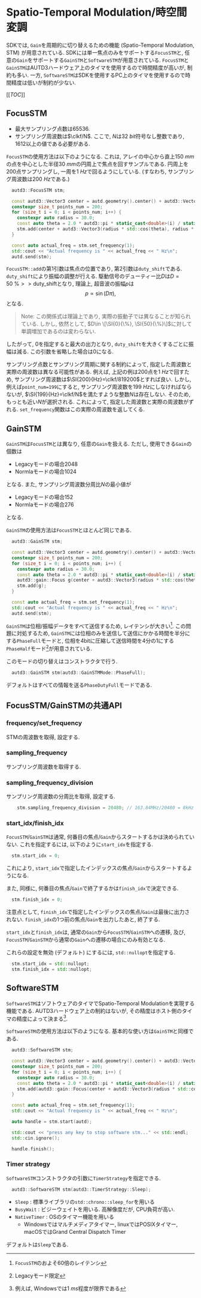 # Spatio-Temporal Modulation/時空間変調

SDKでは, `Gain`を周期的に切り替えるための機能 (Spatio-Temporal Modulation, STM) が用意されている.
SDKには単一焦点のみをサポートする`FocusSTM`と, 任意の`Gain`をサポートする`GainSTM`と`SoftwareSTM`が用意されている.
`FocusSTM`と`GainSTM`はAUTD3ハードウェア上のタイマを使用するので時間精度が高いが, 制約も多い.
一方, `SoftwareSTM`はSDKを使用するPC上のタイマを使用するので時間精度は低いが制約が少ない.

[[_TOC_]]

## FocusSTM

- 最大サンプリング点数は$65536$.
- サンプリング周波数は$\clkf/N$. ここで, $N$は$\SI{32}{bit}$符号なし整数であり, $1612$以上の値である必要がある.

`FocusSTM`の使用方法は以下のようになる.
これは, アレイの中心から直上$\SI{150}{mm}$の点を中心とした半径$\SI{30}{mm}$の円周上で焦点を回すサンプルである.
円周上を200点サンプリングし, 一周を$\SI{1}{Hz}$で回るようにしている. (すなわち, サンプリング周波数は$\SI{200}{Hz}$である.)

```cpp
  autd3::FocusSTM stm;

  const autd3::Vector3 center = autd.geometry().center() + autd3::Vector3(0.0, 0.0, 150.0);
  constexpr size_t points_num = 200;
  for (size_t i = 0; i < points_num; i++) {
    constexpr auto radius = 30.0;
    const auto theta = 2.0 * autd3::pi * static_cast<double>(i) / static_cast<double>(points_num);
    stm.add(center + autd3::Vector3(radius * std::cos(theta), radius * std::sin(theta), 0));
  }

  const auto actual_freq = stm.set_frequency(1);
  std::cout << "Actual frequency is " << actual_freq << " Hz\n";
  autd.send(stm);
```
`FocusSTM::add`の第1引数は焦点の位置であり, 第2引数は`duty_shift`である.
`duty_shift`により振幅の調整が行える.
駆動信号のデューティー比$D$は$D=\SI{50}{\%} >> \text{duty\_shift}$となり, 理論上, 超音波の振幅$p$は
$$
  p \propto \sin\left(D\pi\right),
$$
となる.

> Note: この関係式は理論上であり, 実際の振動子では異なることが知られている. しかし, 依然として, $D\in \[\SI{0}{\%}, \SI{50}{\%}\]$に対して単調増加であるのは変わらない.

したがって, $0$を指定すると最大の出力となり, `duty_shift`を大きくするごとに振幅は減る.
この引数を省略した場合は0になる.

サンプリング点数とサンプリング周期に関する制約によって, 指定した周波数と実際の周波数は異なる可能性がある.
例えば, 上記の例は200点を$\SI{1}{Hz}$で回すため, サンプリング周波数は$\SI{200}{Hz}=\clkf/819200$とすれば良い.
しかし, 例えば`point_num=199`にすると, サンプリング周波数を$\SI{199}{Hz}$にしなければならないが, $\SI{199}{Hz}=\clkf/N$を満たすような整数$N$は存在しない.
そのため, もっとも近い$N$が選択される.
これによって, 指定した周波数と実際の周波数がずれる.
`set_frequency`関数はこの実際の周波数を返してくる.

## GainSTM

`GainSTM`は`FocusSTM`とは異なり, 任意の`Gain`を扱える. ただし, 使用できる`Gain`の個数は
- Legacyモードの場合2048
- Normlaモードの場合1024

となる.
また, サンプリング周波数分周比$N$の最小値が

- Legacyモードの場合152
- Normlaモードの場合276

となる.

`GainSTM`の使用方法は`FocusSTM`とほとんど同じである.
```cpp
  autd3::GainSTM stm;

  const autd3::Vector3 center = autd.geometry().center() + autd3::Vector3(0.0, 0.0, 150.0);
  constexpr size_t points_num = 200;
  for (size_t i = 0; i < points_num; i++) {
    constexpr auto radius = 30.0;
    const auto theta = 2.0 * autd3::pi * static_cast<double>(i) / static_cast<double>(points_num);
    autd3::gain::Focus g(center + autd3::Vector3(radius * std::cos(theta), radius * std::sin(theta), 0.0));
    stm.add(g);
  }

  const auto actual_freq = stm.set_frequency(1);
  std::cout << "Actual frequency is " << actual_freq << " Hz\n";
  autd.send(stm);
```

`GainSTM`は位相/振幅データをすべて送信するため, レイテンシが大きい[^fn_gain_seq].
この問題に対処するため, `GainSTM`には位相のみを送信して送信にかかる時間を半分にする`PhaseFull`モードと, 位相を4bitに圧縮して送信時間を4分の1にする`PhaseHalf`モード[^phase_half]が用意されている.

このモードの切り替えはコンストラクタで行う.

```cpp
  autd3::GainSTM stm(autd3::GainSTMMode::PhaseFull);
```
デフォルトはすべての情報を送る`PhaseDutyFull`モードである.

## FocusSTM/GainSTMの共通API

### frequency/set_frequency

STMの周波数を取得, 設定する.

### sampling_frequency

サンプリング周波数を取得する.

### sampling_frequency_division

サンプリング周波数の分周比を取得, 設定する.
```cpp
    stm.sampling_frequency_division = 20480; // 163.84MHz/20480 = 8kHz
```

### start_idx/finish_idx

`FocusSTM`/`GainSTM`は通常, 何番目の焦点/`Gain`からスタートするかは決められていない.
これを指定するには, 以下のように`start_idx`を指定する.

```cpp
  stm.start_idx = 0;
```

これにより, `start_idx`で指定したインデックスの焦点/`Gain`からスタートするようになる.

また, 同様に, 何番目の焦点/`Gain`で終了するかは`finish_idx`で決定できる.

```cpp
  stm.finish_idx = 0;
```

注意点として, `finish_idx`で指定したインデックスの焦点/`Gain`は最後に出力されない.
`finish_idx`の1つ前の焦点/`Gain`を出力したあと, 終了する.

`start_idx`と`finish_idx`は, 通常の`Gain`から`FocusSTM`/`GainSTM`への遷移, 及び, `FocusSTM`/`GainSTM`から通常の`Gain`への遷移の場合にのみ有効となる.

これらの設定を無効 (デフォルト) にするには, `std::nullopt`を指定する.

```cpp
  stm.start_idx = std::nullopt;
  stm.finish_idx = std::nullopt;
```

## SoftwareSTM

`SoftwareSTM`はソフトウェアのタイマでSpatio-Temporal Modulationを実現する機能である.
AUTD3ハードウェア上の制約はないが, その精度はホスト側のタイマの精度によって決まる[^timer_precision].

`SoftwareSTM`の使用方法は以下のようになる. 基本的な使い方は`GainSTM`と同様である.

```cpp
  autd3::SoftwareSTM stm;

  const autd3::Vector3 center = autd.geometry().center() + autd3::Vector3(0.0, 0.0, 150.0);
  constexpr size_t points_num = 200;
  for (size_t i = 0; i < points_num; i++) {
    constexpr auto radius = 30.0;
    const auto theta = 2.0 * autd3::pi * static_cast<double>(i) / static_cast<double>(points_num);
    stm.add(autd3::gain::Focus(center + autd3::Vector3(radius * std::cos(theta), radius * std::sin(theta), 0.0)));
  }

  const auto actual_freq = stm.set_frequency(1);
  std::cout << "Actual frequency is " << actual_freq << " Hz\n";

  auto handle = stm.start(autd);

  std::cout << "press any key to stop software stm..." << std::endl;
  std::cin.ignore();

  handle.finish();
```

### Timer strategy

`SoftwareSTM`コンストラクタの引数に`TimerStrategy`を指定できる.

```cpp
  autd3::SoftwareSTM stm(autd3::TimerStrategy::Sleep);
```

* `Sleep`       : 標準ライブラリの`std::chrono::sleep_for`を用いる
* `BusyWait`    : ビジーウェイトを用いる. 高解像度だが, CPU負荷が高い.
* `NativeTimer` : OSのタイマー機能を用いる
  * Windowsではマルチメディアタイマー, linuxではPOSIXタイマー, macOSではGrand Central Dispatch Timer

デフォルトは`Sleep`である.

[^fn_gain_seq]: `FocusSTM`のおよそ60倍のレイテンシ

[^phase_half]: Legacyモード限定

[^timer_precision]: 例えば, Windowsでは$\SI{1}{ms}$程度が限界である
